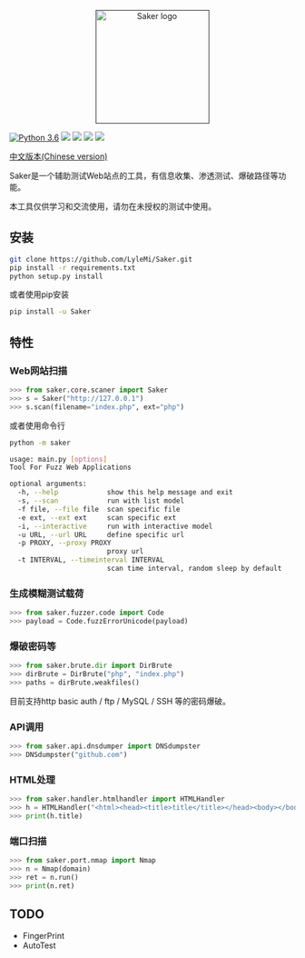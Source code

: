 <p align="center"><a href="" target="_blank" rel="noopener noreferrer"><img width="200" src="https://raw.githubusercontent.com/LyleMi/Saker/master/logo.jpg" alt="Saker logo"></a></p>

[![Python 3.6](https://img.shields.io/badge/Python-3.6-blue.svg)](http://www.python.org/download/)
![](https://img.shields.io/github/issues/lylemi/saker.svg)
![](https://img.shields.io/github/forks/lylemi/saker.svg)
![](https://img.shields.io/github/stars/lylemi/saker.svg)
![](https://img.shields.io/github/license/lylemi/saker.svg)

[中文版本(Chinese version)](README.zh-cn.md)

Saker是一个辅助测试Web站点的工具，有信息收集、渗透测试、爆破路径等功能。

本工具仅供学习和交流使用，请勿在未授权的测试中使用。

## 安装

```bash
git clone https://github.com/LyleMi/Saker.git
pip install -r requirements.txt
python setup.py install
```

或者使用pip安装

```bash
pip install -u Saker
```

## 特性

### Web网站扫描

```python
>>> from saker.core.scaner import Saker
>>> s = Saker("http://127.0.0.1")
>>> s.scan(filename="index.php", ext="php")
```

或者使用命令行

```bash
python -m saker

usage: main.py [options]
Tool For Fuzz Web Applications

optional arguments:
  -h, --help            show this help message and exit
  -s, --scan            run with list model
  -f file, --file file  scan specific file
  -e ext, --ext ext     scan specific ext
  -i, --interactive     run with interactive model
  -u URL, --url URL     define specific url
  -p PROXY, --proxy PROXY
                        proxy url
  -t INTERVAL, --timeinterval INTERVAL
                        scan time interval, random sleep by default
```

### 生成模糊测试载荷

```python
>>> from saker.fuzzer.code import Code
>>> payload = Code.fuzzErrorUnicode(payload)
```

### 爆破密码等

```python
>>> from saker.brute.dir import DirBrute
>>> dirBrute = DirBrute("php", "index.php")
>>> paths = dirBrute.weakfiles()
```

目前支持http basic auth / ftp / MySQL / SSH 等的密码爆破。

### API调用

```python
>>> from saker.api.dnsdumper import DNSdumpster
>>> DNSdumpster("github.com")
```

### HTML处理

```python
>>> from saker.handler.htmlhandler import HTMLHandler
>>> h = HTMLHandler("<html><head><title>title</title></head><body></body></html>")
>>> print(h.title)
```

### 端口扫描

```python
>>> from saker.port.nmap import Nmap
>>> n = Nmap(domain)
>>> ret = n.run()
>>> print(n.ret)
```

## TODO

- FingerPrint
- AutoTest
